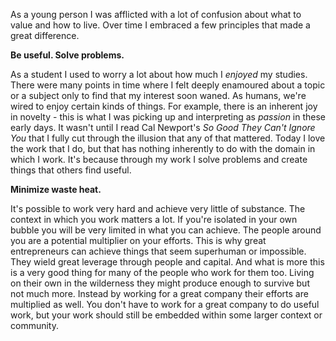 As a young person I was afflicted with a lot of confusion about what to value and how to live. Over time I embraced a few principles that made a great difference.

**Be useful. Solve problems.**

As a student I used to worry a lot about how much I *enjoyed* my studies. There were many points in time where I felt deeply enamoured about a topic or a subject only to find that my interest soon waned. As humans, we're wired to enjoy certain kinds of things. For example, there is an inherent joy in novelty - this is what I was picking up and interpreting as *passion* in these early days. It wasn't until I read Cal Newport's *So Good They Can't Ignore You* that I fully cut through the illusion that any of that mattered. Today I love the work that I do, but that has nothing inherently to do with the domain in which I work. It's because through my work I solve problems and create things that others find useful.

**Minimize waste heat.**

It's possible to work very hard and achieve very little of substance. The context in which you work matters a lot. If you're isolated in your own bubble you will be very limited in what you can achieve. The people around you are a potential multiplier on your efforts. This is why great entrepreneurs can achieve things that seem superhuman or impossible. They wield great leverage through people and capital. And what is more this is a very good thing for many of the people who work for them too. Living on their own in the wilderness they might produce enough to survive but not much more. Instead by working for a great company their efforts are multiplied as well. You don't have to work for a great company to do useful work, but your work should still be embedded within some larger context or community.
